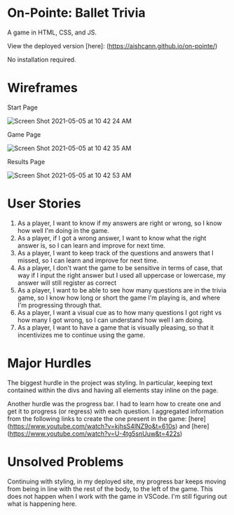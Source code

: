 # On-Pointe: Ballet Trivia

A game in HTML, CSS, and JS.

View the deployed version [here]: (https://aishcann.github.io/on-pointe/)

No installation required.

# Wireframes

Start Page

![Screen Shot 2021-05-05 at 10 42 24 AM](https://user-images.githubusercontent.com/81989356/117161269-c57a7e80-ad8f-11eb-868c-188e31764e30.png)

Game Page

![Screen Shot 2021-05-05 at 10 42 35 AM](https://user-images.githubusercontent.com/81989356/117161446-e7740100-ad8f-11eb-827d-9ec21e5204cc.png)

Results Page

![Screen Shot 2021-05-05 at 10 42 53 AM](https://user-images.githubusercontent.com/81989356/117161518-f8bd0d80-ad8f-11eb-95ae-e53d5b5b8859.png)

# User Stories

1. As a player, I want to know if my answers are right or wrong, so I know how well I'm doing in the game.
1. As a player, if I got a wrong answer, I want to know what the right answer is, so I can learn and improve for next time.
1. As a player, I want to keep track of the questions and answers that I missed, so I can learn and improve for next time.
1. As a player, I don't want the game to be sensitive in terms of case, that way if I input the right answer but I used all uppercase or lowercase, my answer will still register as correct
1. As a player, I want to be able to see how many questions are in the trivia game, so I know how long or short the game I'm playing is, and where I'm progressing through that.
1. As a player, I want a visual cue as to how many questions I got right vs how many I got wrong, so I can understand how well I am doing.
1. As a player, I want to have a game that is visually pleasing, so that it incentivizes me to continue using the game.

# Major Hurdles

The biggest hurdle in the project was styling. In particular, keeping text contained within the divs and having all elements stay inline on the page.

Another hurdle was the progress bar. I had to learn how to create one and get it to progress (or regress) with each question. I aggregated information from the following links to create the one present in the game: [here] (https://www.youtube.com/watch?v=kjhsS4lNZ9o&t=610s) and [here] (https://www.youtube.com/watch?v=U-4tg5snUuw&t=422s)

# Unsolved Problems

Continuing with styling, in my deployed site, my progress bar keeps moving from being in line with the rest of the body, to the left of the game.  This does not happen when I work with the game in VSCode.  I'm still figuring out what is happening here.